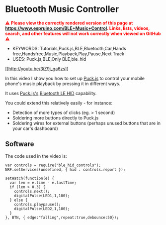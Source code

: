 <!--- Copyright (c) 2017 Gordon Williams, Pur3 Ltd. See the file LICENSE for copying permission. -->
Bluetooth Music Controller
==========================

<span style="color:red">:warning: **Please view the correctly rendered version of this page at https://www.espruino.com/BLE+Music+Control. Links, lists, videos, search, and other features will not work correctly when viewed on GitHub** :warning:</span>

* KEYWORDS: Tutorials,Puck.js,BLE,Bluetooth,Car,Hands free,Handsfree,Music,Playback,Play,Pause,Next Track
* USES: Puck.js,BLE,Only BLE,ble_hid

[[http://youtu.be/3iZ9j_ga6zs]]

In this video I show you how to set up [Puck.js](/Puck.js) to control
your mobile phone's music playback by pressing it in different ways.

It uses [Puck.js's](/Puck.js) [Bluetooth LE HID](/Puck.js+Keyboard) capability.

You could extend this relatively easily - for instance:

* Detection of more types of clicks (eg. > 1 second)
* Soldering more buttons directly to Puck.js
* Soldering wires for external buttons (perhaps unused buttons that are in your car's dashboard)

Software
--------

The code used in the video is:

```
var controls = require("ble_hid_controls");
NRF.setServices(undefined, { hid : controls.report });

setWatch(function(e) {
  var len = e.time - e.lastTime;
  if (len > 0.3) {
    controls.next();
    digitalPulse(LED1,1,100);
  } else {
    controls.playpause();
    digitalPulse(LED2,1,100);
  }
}, BTN, { edge:"falling",repeat:true,debounce:50});
```
